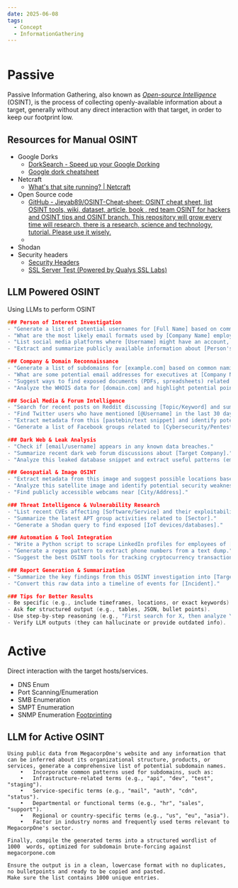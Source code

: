 ```yaml
---
date: 2025-06-08
tags:
  - Concept
  - InformationGathering
---
```


```table-of-contents
```

# Passive

Passive Information Gathering, also known as [_Open-source Intelligence_](https://osintframework.com/) (OSINT), is the process of collecting openly-available information about a target, generally without any direct interaction with that target, in order to keep our footprint low.

## Resources for Manual OSINT

- Google Dorks
	- [DorkSearch - Speed up your Google Dorking](https://dorksearch.com/)
	- [Google dork cheatsheet](https://gist.github.com/sundowndev/283efaddbcf896ab405488330d1bbc06)
- Netcraft
	- [What's that site running? | Netcraft](https://sitereport.netcraft.com/)
- Open Source code
	- [GitHub - Jieyab89/OSINT-Cheat-sheet: OSINT cheat sheet, list OSINT tools, wiki, dataset, article, book , red team OSINT for hackers and OSINT tips and OSINT branch. This repository will grow every time will research, there is a research, science and technology, tutorial. Please use it wisely.](https://github.com/Jieyab89/OSINT-Cheat-sheet?tab=readme-ov-file)
	- 
- Shodan
- Security headers
	- [Security Headers](https://securityheaders.com/)
	- [SSL Server Test (Powered by Qualys SSL Labs)](https://www.ssllabs.com/ssltest/)

## LLM Powered OSINT

Using LLMs to perform OSINT

```c
### Person of Interest Investigation
- "Generate a list of potential usernames for [Full Name] based on common naming conventions."
- "What are the most likely email formats used by [Company Name] employees?"
- "List social media platforms where [Username] might have an account, and suggest search techniques."
- "Extract and summarize publicly available information about [Person's Name] from LinkedIn, Twitter, and GitHub."

### Company & Domain Reconnaissance
- "Generate a list of subdomains for [example.com] based on common naming patterns."
- "What are some potential email addresses for executives at [Company Name]?"
- "Suggest ways to find exposed documents (PDFs, spreadsheets) related to [Target Organization]."
- "Analyze the WHOIS data for [domain.com] and highlight potential points of contact."

### Social Media & Forum Intelligence
- "Search for recent posts on Reddit discussing [Topic/Keyword] and summarize key findings."
- "Find Twitter users who have mentioned [@Username] in the last 30 days."
- "Extract metadata from this [pastebin/text snippet] and identify potential leads."
- "Generate a list of Facebook groups related to [Cybersecurity/Pentesting]."

### Dark Web & Leak Analysis
- "Check if [email/username] appears in any known data breaches."
- "Summarize recent dark web forum discussions about [Target Company]."
- "Analyze this leaked database snippet and extract useful patterns (emails, passwords, etc.)."

### Geospatial & Image OSINT
- "Extract metadata from this image and suggest possible locations based on EXIF data."
- "Analyze this satellite image and identify potential security weaknesses in [Location]."
- "Find publicly accessible webcams near [City/Address]."

### Threat Intelligence & Vulnerability Research
- "List recent CVEs affecting [Software/Service] and their exploitability."
- "Summarize the latest APT group activities related to [Sector]."
- "Generate a Shodan query to find exposed [IoT devices/databases]."

### Automation & Tool Integration
- "Write a Python script to scrape LinkedIn profiles for employees of [Company]."
- "Generate a regex pattern to extract phone numbers from a text dump."
- "Suggest the best OSINT tools for tracking cryptocurrency transactions."

### Report Generation & Summarization
- "Summarize the key findings from this OSINT investigation into [Target] in a structured report."
- "Convert this raw data into a timeline of events for [Incident]."

### Tips for Better Results
- Be specific (e.g., include timeframes, locations, or exact keywords).
- Ask for structured output (e.g., tables, JSON, bullet points).
- Use step-by-step reasoning (e.g., "First search for X, then analyze Y...").
- Verify LLM outputs (they can hallucinate or provide outdated info).
```

# Active

Direct interaction with the target hosts/services.

- DNS Enum
- Port Scanning/Enumeration
- SMB Enumeration
- SMPT Enumeration
- SNMP Enumeration
[Footprinting](../Footprinting_Services/Footprinting.md)

## LLM for Active OSINT

```
Using public data from MegacorpOne's website and any information that can be inferred about its organizational structure, products, or services, generate a comprehensive list of potential subdomain names.
	•	Incorporate common patterns used for subdomains, such as:
	•	Infrastructure-related terms (e.g., "api", "dev", "test", "staging").
	•	Service-specific terms (e.g., "mail", "auth", "cdn", "status").
	•	Departmental or functional terms (e.g., "hr", "sales", "support").
	•	Regional or country-specific terms (e.g., "us", "eu", "asia").
	•	Factor in industry norms and frequently used terms relevant to MegacorpOne's sector.

Finally, compile the generated terms into a structured wordlist of 1000  words, optimized for subdomain brute-forcing against megacorpone.com

Ensure the output is in a clean, lowercase format with no duplicates, no bulletpoints and ready to be copied and pasted.
Make sure the list contains 1000 unique entries.
```
